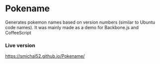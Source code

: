 # Pokename
Generates pokemon names based on version numbers (similar to Ubuntu code names). It was mainly made as a demo for Backbone.js and CoffeeScript


### Live version
https://smichal52.github.io/Pokename/

